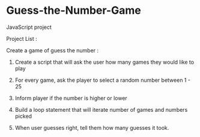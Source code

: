 # Guess-the-Number-Game
JavaScript project

Project List :

Create a game of guess the number :

1. Create a script that will ask the user how many games they would like to play

2. For every game, ask the player to select a random number between 1 - 25

3. Inform player if the number is higher or lower

4. Build a loop statement that will iterate number of games and numbers picked

5. When user guesses right, tell them how many guesses it took.
